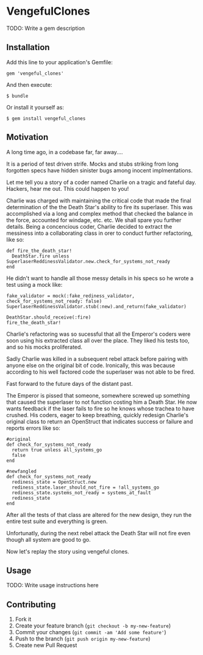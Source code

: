 # VengefulClones

TODO: Write a gem description

## Installation

Add this line to your application's Gemfile:

    gem 'vengeful_clones'

And then execute:

    $ bundle

Or install it yourself as:

    $ gem install vengeful_clones
    
## Motivation

A long time ago, in a codebase far, far away....

It is a period of test driven strife. Mocks 
and stubs striking from long forgotten specs 
have hidden sinister bugs among inocent implmentations.

Let me tell you a story of a coder named Charlie on a 
tragic and fateful day. Hackers, hear me out. 
This could happen to you!

Charlie was charged with maintaining the critical code 
that made the final determination of the the Death Star's ability to fire its superlaser. This was accomplished via a long and complex method that checked the balance in the force, accounted for windage, etc. etc.
We shall spare you further details. Being a concencious coder, Charlie decided to extract the messiness into a collaborating class in orer to conduct further refactoring, like so:

```
def fire_the_death_star!
  DeathStar.fire unless SuperlaserReddinessValidator.new.check_for_systems_not_ready
end
```

He didn't want to handle all those messy details in his specs so
he wrote a test using a mock like:

```
fake_validator = mock(:fake_rediness_validator, check_for_systems_not_ready: false)
SuperlaserReddinessValidator.stub(:new).and_return(fake_validator)

DeathStar.should_receive(:fire)
fire_the_death_star!
```

Charlie's refactoring was so sucessful that all the Emperor's coders were soon using his extracted class all over the place. They liked his tests too, and so
his mocks proliferated.

Sadly Charlie was killed in a subsequent rebel attack before pairing with
anyone else on the original bit of code. Ironically, this was because according to his well factored code the superlaser was not able to be fired.


Fast forward to the future days of the distant past. 

The Emperor is pissed that someone, somewhere screwed up something that caused the superlaser to not function costing him a Death Star. He now wants feedback if the laser fails to fire so he knows whose trachea to have crushed. His coders, eager to keep breathing, quickly redesign Charlie's original class to return an OpenStruct that indicates success or failure and reports errors like so:

```
#original
def check_for_systems_not_ready
  return true unless all_systems_go
  false
end

#newfangled
def check_for_systems_not_ready
  rediness_state = OpenStruct.new
  rediness_state.laser_should_not_fire = !all_systems_go
  rediness_state.systems_not_ready = systems_at_fault
  rediness_state
end
```

After all the tests of that class are altered for the new design, they run the entire test suite and everything is green. 

Unfortunatly, during the next rebel attack the Death Star will not fire even though all system are good to go. 

Now let's replay the story using vengeful clones.


## Usage

TODO: Write usage instructions here

## Contributing

1. Fork it
2. Create your feature branch (`git checkout -b my-new-feature`)
3. Commit your changes (`git commit -am 'Add some feature'`)
4. Push to the branch (`git push origin my-new-feature`)
5. Create new Pull Request

